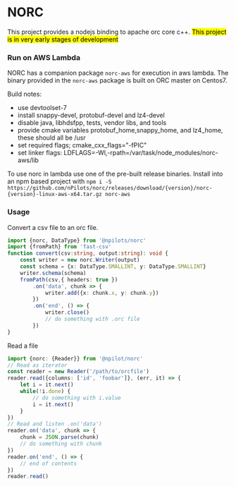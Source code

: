 # NORC
This project provides a nodejs binding to apache orc core c++.
<mark>This project is in very early stages of development</mark>

### Run on AWS Lambda
NORC has a companion package `norc-aws` for execution in aws lambda.
The binary provided in the `norc-aws` package is built on ORC master on Centos7.


Build notes:

- use devtoolset-7
- install snappy-devel, protobuf-devel and lz4-devel 
- disable java, libhdsfpp, tests, vendor libs, and tools
- provide cmake variables protobuf_home,snappy_home, and lz4_home, these should all be /usr
- set required flags; cmake_cxx_flags="-fPIC"
- set linker flags: LDFLAGS=-Wl,-rpath=/var/task/node_modules/norc-aws/lib

To use norc in lambda use one of the pre-built release binaries. Install into an npm based project
with `npm i -S https://github.com/nPilots/norc/releases/download/{version}/norc-{version}-linux-aws-x64.tar.gz norc-aws`


### Usage

Convert a csv file to an orc file.
```typescript
import {norc, DataType} from '@npilots/norc'
import {fromPath} from 'fast-csv'
function convert(csv:string, output:string): void {
    const writer = new norc.Writer(output)
    const schema = {x: DataType.SMALLINT, y: DataType.SMALLINT}
    writer.schema(schema)
    fromPath(csv,{ headers: true })
        .on('data', chunk => {
            writer.add({x: chunk.x, y: chunk.y})
        })
        .on('end', () => {
            writer.close()
            // do something with .orc file
        })
}
```

Read a file
```typescript
import {norc: {Reader}} from '@npilot/norc'
// Read as iterator
const reader = new Reader('/path/to/orcfile')
reader.read({columns: ['id', 'foobar']}, (err, it) => {
    let i = it.next()
    while(!i.done) {
        // do something with i.value
        i = it.next()
    }
})
// Read and listen .on('data')
reader.on('data', chunk => {
    chunk = JSON.parse(chunk)
    // do something with chunk
})
reader.on('end', () => {
    // end of contents
})
reader.read()
```

